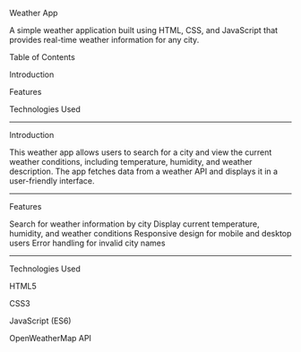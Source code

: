 Weather App



A simple weather application built using HTML, CSS, and JavaScript that provides real-time weather information for any city.

Table of Contents

Introduction

Features

Technologies Used

<hr>


Introduction

This weather app allows users to search for a city and view the current weather conditions, including temperature, humidity, and weather description. The app fetches data from a weather API and displays it in a user-friendly interface.
<hr>


Features

Search for weather information by city
Display current temperature, humidity, and weather conditions
Responsive design for mobile and desktop users
Error handling for invalid city names


<hr>

Technologies Used

HTML5

CSS3

JavaScript (ES6)

OpenWeatherMap API
